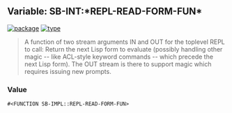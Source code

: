 ## Variable: SB-INT:\*REPL-READ-FORM-FUN\*
[![package](https://img.shields.io/badge/Package-SB--INT-5f9ea0.svg?style=social&colorA=999999)](../) [![type](https://img.shields.io/badge/Type-Variable-5f9ea0.svg?style=social&colorA=999999)](../#variable) 

> A function of two stream arguments IN and OUT for the toplevel REPL to
> call: Return the next Lisp form to evaluate (possibly handling other magic --
> like ACL-style keyword commands -- which precede the next Lisp form). The OUT
> stream is there to support magic which requires issuing new prompts.

### Value
```
#<FUNCTION SB-IMPL::REPL-READ-FORM-FUN>
```
